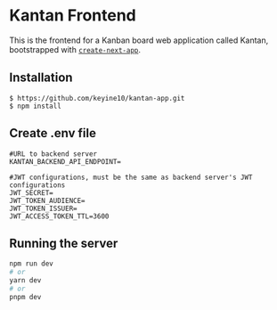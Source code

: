 # Kantan Frontend
This is the frontend for a Kanban board web application called Kantan, bootstrapped with [`create-next-app`](https://github.com/vercel/next.js/tree/canary/packages/create-next-app).

## Installation

```
$ https://github.com/keyine10/kantan-app.git
$ npm install
```

## Create .env file
```
#URL to backend server
KANTAN_BACKEND_API_ENDPOINT=

#JWT configurations, must be the same as backend server's JWT configurations
JWT_SECRET=
JWT_TOKEN_AUDIENCE=
JWT_TOKEN_ISSUER=
JWT_ACCESS_TOKEN_TTL=3600
```

## Running the server

```bash
npm run dev
# or
yarn dev
# or
pnpm dev
```
